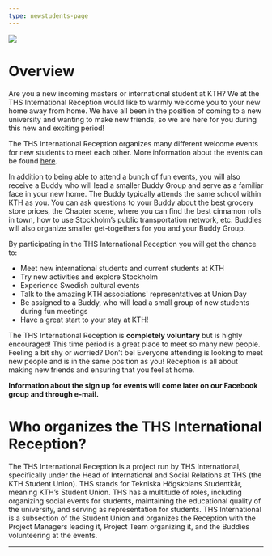 ```yaml
---
type: newstudents-page
---
```

![](/./welcome-to-the-reception-.png)

# Overview

Are you a new incoming masters or international student at KTH? We at the THS International Reception would like to warmly welcome you to your new home away from home. We have all been in the position of coming to a new university and wanting to make new friends, so we are here for you during this new and exciting period!

The THS International Reception organizes many different welcome events for new students to meet each other. More information about the events can be found [here](https://www.thsint.se/events).

In addition to being able to attend a bunch of fun events, you will also receive a Buddy who will lead a smaller Buddy Group and serve as a familiar face in your new home. The Buddy typically attends the same school within KTH as you. You can ask questions to your Buddy about the best grocery store prices, the Chapter scene, where you can find the best cinnamon rolls in town, how to use Stockholm’s public transportation network, etc. Buddies will also organize smaller get-togethers for you and your Buddy Group. 

By participating in the THS International Reception you will get the chance to:

* Meet new international students and current students at KTH
* Try new activities and explore Stockholm
* Experience Swedish cultural events
* Talk to the amazing KTH associations' representatives at Union Day
* Be assigned to a Buddy, who will lead a small group of new students during fun meetings
* Have a great start to your stay at KTH!

The THS International Reception is **completely voluntary** but is highly encouraged! This time period is a great place to meet so many new people. Feeling a bit shy or worried? Don’t be! Everyone attending is looking to meet new people and is in the same position as you! Reception is all about making new friends and ensuring that you feel at home. 

**Information about the sign up for events will come later on our Facebook group and through e-mail.** 

# Who organizes the THS International Reception?

The THS International Reception is a project run by THS International, specifically under the Head of International and Social Relations at THS (the KTH Student Union). THS stands for Tekniska Högskolans Studentkår, meaning KTH’s Student Union. THS has a multitude of roles, including organizing social events for students, maintaining the educational quality of the university, and serving as representation for students. THS International is a subsection of the Student Union and organizes the Reception with the Project Managers leading it, Project Team organizing it, and the Buddies volunteering at the events.

- - -
